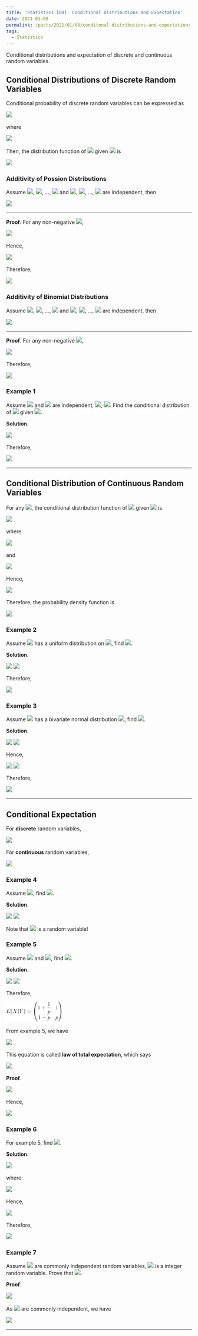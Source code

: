 ```yaml
---
title: 'Statistics [08]: Conditional Distributions and Expectation'
date: 2021-01-08
permalink: /posts/2021/01/08/conditonal-distributions-and-expectation/
tags:
  - Statistics
---
```


Conditional distributions and expectation of discrete and continuous random variables.

## Conditional Distributions of Discrete Random Variables
Conditional probability of discrete random variables can be expressed as 

<img src="https://render.githubusercontent.com/render/math?math=p_{i|j} = P(X=x_i|Y=y_j) = \dfrac{P(X=x_i, Y=y_j)}{P(Y=y_j)} = \dfrac{p_{ij}}{p_{.j}}">

where 

<img src="https://render.githubusercontent.com/render/math?math=P(Y=y_j) = p_{.j} = {\displaystyle \sum_{i=1}^\infty p_{ij}}">

Then, the distribution function of <img src="https://render.githubusercontent.com/render/math?math=X"> given <img src="https://render.githubusercontent.com/render/math?math=Y=y_j"> is 

<img src="https://render.githubusercontent.com/render/math?math=F(x|y_j) = {\displaystyle \sum_{x_i\leq x} P(X=x_i|Y=y_j)}">

### Additivity of Possion Distributions
Assume <img src="https://render.githubusercontent.com/render/math?math=X_1\sim P(\lambda_1)">, <img src="https://render.githubusercontent.com/render/math?math=X_2\sim P(\lambda_2)">, ..., <img src="https://render.githubusercontent.com/render/math?math=X_m\sim P(\lambda_m)"> and <img src="https://render.githubusercontent.com/render/math?math=X_1">, <img src="https://render.githubusercontent.com/render/math?math=X_2">, ..., <img src="https://render.githubusercontent.com/render/math?math=X_m"> are independent, then

<img src="https://render.githubusercontent.com/render/math?math=X_1 \%2B X_2 \%2B ... \%2B X_m \sim P(\lambda_1 \%2B \lambda_2 \%2B ... \%2B \lambda_m)">

---
__Proof__. For any non-negative <img src="https://render.githubusercontent.com/render/math?math=n">,

<img src="https://render.githubusercontent.com/render/math?math=P(X%2B Y = n) = {\displaystyle \sum_{k=0}^n P(X=k, Y=n-k) = \sum_{k=0}^nP(X=k)P(Y=n-k)}">

Hence,

<img src="https://render.githubusercontent.com/render/math?math=P(X%2B Y = n) = {\displaystyle \sum_{k=0}^n\dfrac{\lambda_1^k}{k!}e^{-\lambda_1}\dfrac{\lambda_2^{n-k}}{(n-k)!}e^{-\lambda_2}} = \dfrac{e^{-(\lambda_1 %2B \lambda_2)}}{n!}{\displaystyle \sum_{k=0}^n \dfrac{n!}{k!(n-k)!}\lambda_1^k\lambda_2^{n-k}} =  \dfrac{e^{-(\lambda_1 %2B \lambda_2)}}{n!}(\lambda_1%2B\lambda_2)^n">

Therefore,

<img src="https://render.githubusercontent.com/render/math?math=X%2B Y\sim P(\lambda_1 %2B \lambda_2)">

### Additivity of Binomial Distributions
Assume <img src="https://render.githubusercontent.com/render/math?math=X_1\sim B(n_1,p)">, <img src="https://render.githubusercontent.com/render/math?math=X_2\sim B(n_2,p)">, ..., <img src="https://render.githubusercontent.com/render/math?math=X_m\sim B(n_m,p)"> and <img src="https://render.githubusercontent.com/render/math?math=X_1">, <img src="https://render.githubusercontent.com/render/math?math=X_2">, ..., <img src="https://render.githubusercontent.com/render/math?math=X_m"> are independent, then

<img src="https://render.githubusercontent.com/render/math?math=X_1 \%2B X_2 \%2B ... \%2B X_m \sim B(n_1 \%2B n_1 \%2B ... \%2B n_m, p)">

---
__Proof__. For any non-negative <img src="https://render.githubusercontent.com/render/math?math=n">,

<img src="https://render.githubusercontent.com/render/math?math=P(X%2B Y = n) = {\displaystyle \sum_{k=0}^n \dbinom{n_1}{k}p^k(1-p)^{n_1-k}\dbinom{n_2}{n-k}p^{n-k}(1-p)^{n_2%2Bk-n} = \sum_{k=0}^n \dbinom{n}{n_1%2B n_2}p^n(1-p)^{n_2%2Bn_2-n}}">

Therefore,

<img src="https://render.githubusercontent.com/render/math?math=X%2B Y\sim B(n_1 %2B n_2, p)">

### Example 1
Assume <img src="https://render.githubusercontent.com/render/math?math=X"> and <img src="https://render.githubusercontent.com/render/math?math=Y"> are independent, <img src="https://render.githubusercontent.com/render/math?math=X\sim P(\lambda_1)">, <img src="https://render.githubusercontent.com/render/math?math=Y\sim P(\lambda_2)">. Find the conditional distribution of <img src="https://render.githubusercontent.com/render/math?math=X"> given <img src="https://render.githubusercontent.com/render/math?math=X%2B Y=n">.

__Solution__.

<img src="https://render.githubusercontent.com/render/math?math=P(X=k|X%2B Y=n) = \dfrac{P(X=k, Y=n-k)}{P(X%2B Y =n)} = \dfrac{ \dfrac{\lambda_1^k}{k!}e^{-\lambda_1}\dfrac{\lambda_2^{n-k}}{(n-k)!}e^{-\lambda_2}}{\dfrac{(\lambda_1 %2B \lambda_2)^n}{n!}e^{-(\lambda_1%2B\lambda_2)}} = \dbinom{n}{k}\dfrac{\lambda_1^k\lambda_2^{n-k}}{(\lambda_1%2B\lambda_2)^n}">

Therefore,


<img src="https://render.githubusercontent.com/render/math?math=P(X=k|X%2B Y=n) =B\left(n, \dfrac{\lambda_1}{\lambda_1 %2B \lambda_2} \right)">

---
## Conditional Distribution of Continuous Random Variables
For any <img src="https://render.githubusercontent.com/render/math?math=p_Y(y) > 0">, the conditional distribution function of <img src="https://render.githubusercontent.com/render/math?math=X"> given <img src="https://render.githubusercontent.com/render/math?math=Y=y"> is 

<img src="https://render.githubusercontent.com/render/math?math=F(x|y) = P(X\leq x| Y=y) = {\displaystyle \lim_{h\to 0}P(X\leq x|y\leq Y\leq Y%2B h) = \lim_{h\to 0}\dfrac{P(X\leq x, y \leq Y\leq y%2B h)}{P(y\leq Y \leq y%2B h)}}">

where 

<img src="https://render.githubusercontent.com/render/math?math={\displaystyle \lim_{h\to 0}P(X\leq x|y\leq Y\leq Y%2B h) = \lim_{h\to 0}\int_{-\infty}^x du\int_y^{y%2B h}p(u,v)dv = \lim_{h\to 0}\int_{-\infty}^x(p(u,y %2Bc_1h)h)du}">

and 

<img src="https://render.githubusercontent.com/render/math?math={\displaystyle \lim_{h\to 0}P(y\leq Y \leq y%2B h) = \lim_{h\to 0}\int_y^{y%2B h}p_Y(v)dv =\lim_{h\to 0} \int_y^{y %2B h}p_Y(y %2B c_2h)h}">

Hence,

<img src="https://render.githubusercontent.com/render/math?math=F(x|y) ={\displaystyle \dfrac{\int_{-\infty}^xp(u,y)du}{p_Y(y)} = \int_{-\infty}^x\dfrac{p(u,y)}{p_Y(y)}du}">

Therefore, the probability density function is 

<img src="https://render.githubusercontent.com/render/math?math=P(x|y) ={\displaystyle \dfrac{p(x,y)}{p_Y(y)} \sim p_{X|Y}(x|y)}">

### Example 2
Assume <img src="https://render.githubusercontent.com/render/math?math=(X,Y)"> has a uniform distribution on <img src="https://render.githubusercontent.com/render/math?math=G=\left\{ (x,y)%3B x^2 %2B y^2 \leq 1 \right\}">, find <img src="https://render.githubusercontent.com/render/math?math=p(x|y)">.

__Solution__.

<img src="https://render.githubusercontent.com/render/math?math=p(x, y) = \dfrac{1}{\pi}, x^2 %2B y^2 \leq 1">

<img src="https://render.githubusercontent.com/render/math?math=p_Y(y) = {\displaystyle \int_{-\infty}^{\infty}p(x,y)dx = \int_{-\sqrt{1-y^2}}^{\sqrt{1-y^2}}\dfrac{1}{\pi}dx = \dfrac{2}{\pi}\sqrt{1-y^2}, -1\leq y \leq 1}">

Therefore, 

<img src="https://render.githubusercontent.com/render/math?math=p(x|y) = \dfrac{p(x,y)}{p_Y(y)} = \dfrac{1}{2\sqrt{1-y^2}}, |y|\leq 1, x^2 %2B y^2 \leq 1">

### Example 3
Assume <img src="https://render.githubusercontent.com/render/math?math=(X,Y)"> has a bivariate normal distribution <img src="https://render.githubusercontent.com/render/math?math=N(\mu_1,\mu_2,\sigma_1^2,\sigma_2^2,\rho)">, find <img src="https://render.githubusercontent.com/render/math?math=p(y|x)">.

__Solution__.

<img src="https://render.githubusercontent.com/render/math?math=p(x, y) = \dfrac{1}{2\pi\sigma_1\sigma_2\sqrt{1-\rho^2}}\exp\left\{\dfrac{-1}{2(1-\rho^2)}\left[\dfrac{(x-\mu_1)^2}{\sigma_1^2} - 2\rho\dfrac{(x-\mu_1)(y-\mu_2)}{\sigma_1\sigma_2} %2B \dfrac{(y-\mu_2)^2}{\sigma_2^2}\right]\right\}">

<img src="https://render.githubusercontent.com/render/math?math=p_X(x) =  \dfrac{1}{\sqrt{2\pi}\sigma_1}\exp\left\{-\dfrac{(x-\mu_1)^2}{2\sigma_1^2}\right\}">

Hence,

<img src="https://render.githubusercontent.com/render/math?math=p(y|x) = \dfrac{1}{\sqrt{2\pi}\sigma_2\sqrt{1-\rho^2}}\exp\left\{\dfrac{-1}{2(1-\rho^2)}\left[\dfrac{(x-\mu_1)^2}{\sigma_1^2} - 2\rho\dfrac{(x-\mu_1)(y-\mu_2)}{\sigma_1\sigma_2} %2B \dfrac{(y-\mu_2)^2}{\sigma_2^2} - \dfrac{(1-\rho^2)(x-\mu_1)^2}{\sigma_1^2}\right]\right\}">

<img src="https://render.githubusercontent.com/render/math?math=p(y|x) = \dfrac{1}{\sqrt{2\pi}\sigma_2\sqrt{1-\rho^2}}\exp\left\{\dfrac{-1}{2\sigma_2^2(1-\rho^2)}\left[(y-\mu_2) - \rho\dfrac{\sigma_2}{\sigma_1}(x-\mu_1)\right]^2\right\}">

Therefore,

<img src="https://render.githubusercontent.com/render/math?math=p(y|x) \sim N\left( \mu_2 %2B \rho\dfrac{\sigma_2}{\sigma_1}(x-\mu_1), \sigma_2^2(1-\rho^2) \right)">

---
## Conditional Expectation
For __discrete__ random variables,

<img src="https://render.githubusercontent.com/render/math?math=E(X|Y=y) = {\displaystyle \sum_ix_iP(X=x_i|Y=y)}">

For __continuous__ random variables,

<img src="https://render.githubusercontent.com/render/math?math=E(X|Y=y) = {\displaystyle \int_{-\infty}^{\infty}xP(x|y)dx}">

### Example 4
Assume <img src="https://render.githubusercontent.com/render/math?math=X\sim Ge(\dfrac{1}{4})">, find <img src="https://render.githubusercontent.com/render/math?math=E(X|X>3)">.

__Solution__. 

<img src="https://render.githubusercontent.com/render/math?math=E(X|X>3) = {\displaystyle \sum_{k=1}^\infty (k%2B3)P(X=k%2B3|X>3) = \sum_{k=1}^\infty (k%2B3)P(X=k)}">

<img src="https://render.githubusercontent.com/render/math?math=E(X|X>3) =  {\displaystyle \sum_{k=1}^\infty kP(X=k) %2B \sum_{k=1}^\infty 3 P(X=k) = 4 %2B 3 = 7}">

Note that <img src="https://render.githubusercontent.com/render/math?math=E(X|Y)"> is a random variable!

### Example 5
Assume <img src="https://render.githubusercontent.com/render/math?math=X\sim Ge(p)"> and <img src="https://render.githubusercontent.com/render/math?math=\{Y=1,X=1%3BY=0,X>1\}">, find <img src="https://render.githubusercontent.com/render/math?math=E(X|Y)">.

__Solution__.

<img src="https://render.githubusercontent.com/render/math?math=E(X|Y=0) = E(X|X>1) = 1 %2B \dfrac{1}{p}, E(X|Y=0) = E(X|X=1) = 1">

<img src="https://render.githubusercontent.com/render/math?math=P(Y=1) = 0, P(Y=0) = 1-p">

Therefore, 

<img src="/images/statistics/ex2.png" alt="drawing" width="150"/>

From example 5, we have

<img src="https://render.githubusercontent.com/render/math?math=E(E(X|Y)) = (1 %2B \dfrac{1}{p})(1-p) %2B p = \dfrac{1}{p}">

This equation is called __law of total expectation__, which says

<img src="https://render.githubusercontent.com/render/math?math=E(E(X|Y)) E(X)">

__Proof__.

<img src="https://render.githubusercontent.com/render/math?math=E(X) = {\displaystyle \int_{-\infty}^\infty xp_x(x)dx = \int_{-\infty}^\infty x\int_{-\infty}^\infty p(x,y)dydx = \int_{-\infty}^\infty x\int_{-\infty}^\infty p_Y(y)p(x|y)dydx = \int_{-\infty}^\infty p_Y(y)dy\int_{-\infty}^\infty xp(x|y)dx}">

Hence,

<img src="https://render.githubusercontent.com/render/math?math=E(X) =  {\displaystyle \int_{-\infty}^\infty E(X|Y=y)p_Y(y)dy = E(E(X|Y))}">

### Example 6
For example 5, find <img src="https://render.githubusercontent.com/render/math?math=var(X)">.

__Solution__.

<img src="https://render.githubusercontent.com/render/math?math=E(X^2) = E(E(X^2|Y)) = P(X=1|)E(X^2|X=1) %2B P(X>1)E(X^2|X>1)">

where 

<img src="https://render.githubusercontent.com/render/math?math=E(X^2|X=1) = 1, E(X^2|X>1)=E((1%2BX)^2) = 1 %2B 2E(X) %2B E(X^2)">

Hence,

<img src="https://render.githubusercontent.com/render/math?math=E(X^2) = \dfrac{2}{p^2} - \dfrac{1}{p}">

Therefore,

<img src="https://render.githubusercontent.com/render/math?math=var(X) = E(X^2)-E^2(X) = \dfrac{1}{p^2} - \dfrac{1}{p}">

### Example 7
Assume <img src="https://render.githubusercontent.com/render/math?math=X_1,X_2,...,X_n"> are commonly independent random variables, <img src="https://render.githubusercontent.com/render/math?math=N"> is a integer random variable. Prove that 
<img src="https://render.githubusercontent.com/render/math?math=E{\displaystyle \left(  \sum_{k=1}^N X_k \right) = E(X_1)E(N)}">.

__Proof__.

<img src="https://render.githubusercontent.com/render/math?math=E{\displaystyle \left( \sum_{k=1}^N X_k \right) = E\left(  E\left( \sum_{k=1}^N X_k|N \right) \right) = \sum_{n=1}^\infty P(N=n)E\left(  \sum_{k=1}^N X_k|N=n \right)}">

As <img src="https://render.githubusercontent.com/render/math?math=X_1,X_2,...,X_n"> are commonly independent, we have 

<img src="https://render.githubusercontent.com/render/math?math=E{\displaystyle \left( \sum_{k=1}^N X_k \right) = \sum_{n=1}^\infty P(N=n)nE(X_1) = E(X_1)E(N)}">

---

